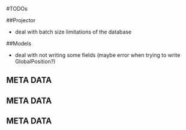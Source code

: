 #TODOs

##Projector
- deal with batch size limitations of the database

##Models
- deal with not writing some fields (maybe error when trying to write GlobalPosition?)

## META DATA
## META DATA
## META DATA
